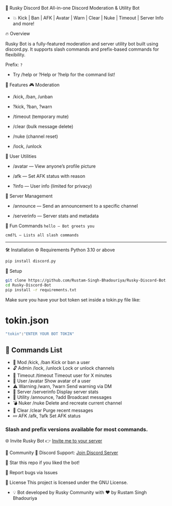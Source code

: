 
🤖 Rusky Discord Bot
All-in-one Discord Moderation & Utility Bot
- 💥 Kick | Ban | AFK | Avatar | Warn | Clear | Nuke | Timeout | Server Info and more!

🔥 Overview
<p>Rusky Bot is a fully-featured moderation and server utility bot built using discord.py. It supports slash commands and prefix-based commands for flexibility.</p>

Prefix: `?`
- Try /help or ?Help or ?help for the command list!

🚀 Features
🎮 Moderation
- /kick, /ban, /unban

- ?kick, ?ban, ?warn

- /timeout (temporary mute)

- /clear (bulk message delete)

- /nuke (channel reset)

- /lock, /unlock

👤 User Utilities
- /avatar — View anyone’s profile picture

- /afk — Set AFK status with reason

- ?info — User info (limited for privacy)

📢 Server Management
- /announce — Send an announcement to a specific channel

- /serverinfo — Server stats and metadata

💬 Fun Commands
`hello — Bot greets you`

`cmd?L — Lists all slash commands`

----
🛠️ Installation
⚙️ Requirements
Python 3.10 or above

``` bash
pip install discord.py
```

🔧 Setup
```bash
git clone https://github.com/Rustam-Singh-Bhadouriya/Rusky-Discord-Bot.git
cd Rusky-Discord-Bot
pip install -r requirements.txt
```
Make sure you have your bot token set inside a tokin.py file like:

# tokin.json
``` bash
"tokin":"ENTER YOUR BOT TOKIN"
```


## 🤝 Commands List
- 🔨 Mod	/kick, /ban	Kick or ban a user
- 🔓 Admin	/lock, /unlock	Lock or unlock channels
- 🚫 Timeout	/timeout	Timeout user for X minutes
- 👤 User	/avatar	Show avatar of a user
- ⚠️ Warning	/warn, ?warn	Send warning via DM
- 🚧 Server	/serverinfo	Display server stats
- 📢 Utility	/announce, ?add	Broadcast messages
- 💣 Nuker	/nuke	Delete and recreate current channel
- 🧹 Clear	/clear	Purge recent messages
- 💤 AFK	/afk, ?afk	Set AFK status

### Slash and prefix versions available for most commands.

🌐 Invite Rusky Bot
👉 <a href="https://discord.com/oauth2/authorize?client_id=1401949547504337057&permissions=8&integration_type=0&scope=bot">Invite me to your server</a>

🔗 Community
🧠 Discord Support: <a href="https://discord.gg/PXZHbcxNaj">Join Discord Server</a>

🌟 Star this repo if you liked the bot!

🐛 Report bugs via Issues

📄 License
This project is licensed under the GNU License.

- 💡 Bot developed by Rusky Community with ❤️ by Rustam Singh Bhadouriya
